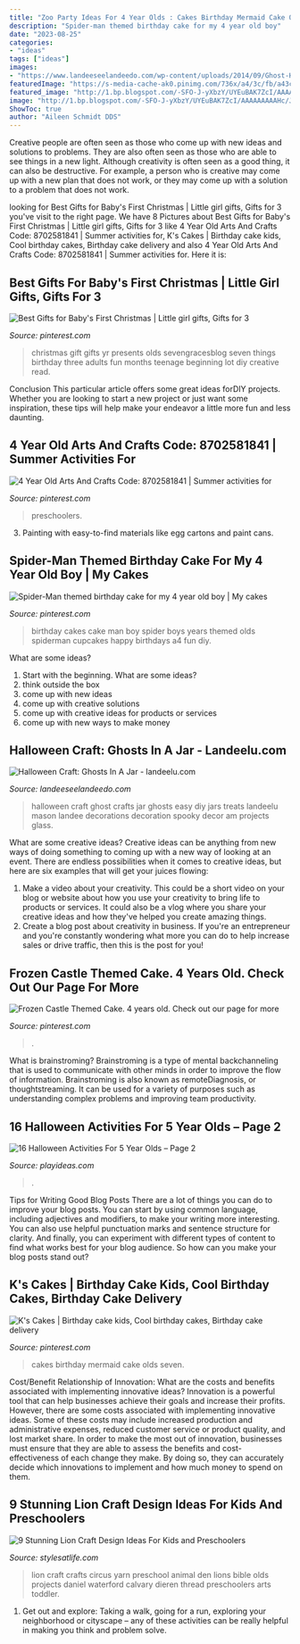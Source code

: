 ```yaml
---
title: "Zoo Party Ideas For 4 Year Olds : Cakes Birthday Mermaid Cake Olds Seven"
description: "Spider-man themed birthday cake for my 4 year old boy"
date: "2023-08-25"
categories:
- "ideas"
tags: ["ideas"]
images:
- "https://www.landeeseelandeedo.com/wp-content/uploads/2014/09/Ghost-Halloween-Craft.jpg"
featuredImage: "https://s-media-cache-ak0.pinimg.com/736x/a4/3c/fb/a43cfbb0c45f617d1f81c29bbcffcf14.jpg"
featured_image: "http://1.bp.blogspot.com/-SFO-J-yXbzY/UYEuBAK7ZcI/AAAAAAAAAHc/J4Msa6tUjgI/s1600/photo+(27).JPG"
image: "http://1.bp.blogspot.com/-SFO-J-yXbzY/UYEuBAK7ZcI/AAAAAAAAAHc/J4Msa6tUjgI/s1600/photo+(27).JPG"
ShowToc: true
author: "Aileen Schmidt DDS"
---
```



Creative people are often seen as those who come up with new ideas and solutions to problems. They are also often seen as those who are able to see things in a new light. Although creativity is often seen as a good thing, it can also be destructive. For example, a person who is creative may come up with a new plan that does not work, or they may come up with a solution to a problem that does not work.

	

		
looking for Best Gifts for Baby&#039;s First Christmas | Little girl gifts, Gifts for 3 you've visit to the right page. We have 8 Pictures about Best Gifts for Baby&#039;s First Christmas | Little girl gifts, Gifts for 3 like 4 Year Old Arts And Crafts Code: 8702581841 | Summer activities for, K&#039;s Cakes | Birthday cake kids, Cool birthday cakes, Birthday cake delivery and also 4 Year Old Arts And Crafts Code: 8702581841 | Summer activities for. Here it is:
		
    
## Best Gifts For Baby&#039;s First Christmas | Little Girl Gifts, Gifts For 3

<img loading=lazy src="https://i.pinimg.com/736x/06/75/46/067546d2aae5c24be62e0d0012ac42e2--creative-gifts-fun-gifts.jpg" onerror="this.onerror=null;this.src='https://tse3.mm.bing.net/th?id=OIP.7JXNLys0poMCC6e3e4niXwHaLH&amp;pid=15.1';" alt="Best Gifts for Baby&#039;s First Christmas | Little girl gifts, Gifts for 3">

_Source: pinterest.com_

>christmas gift gifts yr presents olds sevengracesblog seven things birthday three adults fun months teenage beginning lot diy creative read. 

	

Conclusion
This particular article offers some great ideas forDIY projects. Whether you are looking to start a new project or just want some inspiration, these tips will help make your endeavor a little more fun and less daunting.

    
## 4 Year Old Arts And Crafts Code: 8702581841 | Summer Activities For

<img loading=lazy src="https://i.pinimg.com/736x/62/b2/29/62b229f1f36b0eea83f5daec0a55cbb9.jpg" onerror="this.onerror=null;this.src='https://tse1.mm.bing.net/th?id=OIP.wyBoKwtgKl3KvImjgnX2cAHaLZ&amp;pid=15.1';" alt="4 Year Old Arts And Crafts Code: 8702581841 | Summer activities for">

_Source: pinterest.com_

>preschoolers. 

	

3. Painting with easy-to-find materials like egg cartons and paint cans.

    
## Spider-Man Themed Birthday Cake For My 4 Year Old Boy | My Cakes

<img loading=lazy src="https://s-media-cache-ak0.pinimg.com/736x/a4/3c/fb/a43cfbb0c45f617d1f81c29bbcffcf14.jpg" onerror="this.onerror=null;this.src='https://tse2.mm.bing.net/th?id=OIP.8KyuiR1vHemNCW4AMUzODAHaJ3&amp;pid=15.1';" alt="Spider-Man themed birthday cake for my 4 year old boy | My cakes">

_Source: pinterest.com_

>birthday cakes cake man boy spider boys years themed olds spiderman cupcakes happy birthdays a4 fun diy. 

	

What are some ideas?
1. Start with the beginning. What are some ideas? 
2. think outside the box 
3. come up with new ideas 
4. come up with creative solutions 
5. come up with creative ideas for products or services 
6. come up with new ways to make money 

    
## Halloween Craft: Ghosts In A Jar - Landeelu.com

<img loading=lazy src="https://www.landeeseelandeedo.com/wp-content/uploads/2014/09/Ghost-Halloween-Craft.jpg" onerror="this.onerror=null;this.src='https://tse2.mm.bing.net/th?id=OIP.EhNPAe7TiNTcKTQsRiuMRgHaJQ&amp;pid=15.1';" alt="Halloween Craft: Ghosts In A Jar - landeelu.com">

_Source: landeeseelandeedo.com_

>halloween craft ghost crafts jar ghosts easy diy jars treats landeelu mason landee decorations decoration spooky decor am projects glass. 

	

What are some creative ideas?
Creative ideas can be anything from new ways of doing something to coming up with a new way of looking at an event. There are endless possibilities when it comes to creative ideas, but here are six examples that will get your juices flowing: 
1. Make a video about your creativity. This could be a short video on your blog or website about how you use your creativity to bring life to products or services. It could also be a vlog where you share your creative ideas and how they've helped you create amazing things. 
2. Create a blog post about creativity in business. If you're an entrepreneur and you're constantly wondering what more you can do to help increase sales or drive traffic, then this is the post for you!

    
## Frozen Castle Themed Cake. 4 Years Old. Check Out Our Page For More

<img loading=lazy src="https://i.pinimg.com/originals/d4/58/93/d458933fc59a193fc4db4c116bd4dc0d.jpg" onerror="this.onerror=null;this.src='https://tse4.mm.bing.net/th?id=OIP.6J0zHs8u3hxhw-6CU2wVYAHaNK&amp;pid=15.1';" alt="Frozen Castle Themed Cake. 4 years old. Check out our page for more">

_Source: pinterest.com_

>. 

	

What is brainstroming?
Brainstroming is a type of mental backchanneling that is used to communicate with other minds in order to improve the flow of information. Brainstroming is also known as remoteDiagnosis, or thoughtstreaming. It can be used for a variety of purposes such as understanding complex problems and improving team productivity.

    
## 16 Halloween Activities For 5 Year Olds – Page 2

<img loading=lazy src="http://www.playideas.com/wp-content/uploads/2014/10/halloween-5-year-olds-pin.jpg" onerror="this.onerror=null;this.src='https://tse4.mm.bing.net/th?id=OIP.914oBDm2njMEcQehDqs9qAHaKl&amp;pid=15.1';" alt="16 Halloween Activities For 5 Year Olds – Page 2">

_Source: playideas.com_

>. 

	

Tips for Writing Good Blog Posts
There are a lot of things you can do to improve your blog posts. You can start by using common language, including adjectives and modifiers, to make your writing more interesting. You can also use helpful punctuation marks and sentence structure for clarity. And finally, you can experiment with different types of content to find what works best for your blog audience. So how can you make your blog posts stand out?

    
## K&#039;s Cakes | Birthday Cake Kids, Cool Birthday Cakes, Birthday Cake Delivery

<img loading=lazy src="https://i.pinimg.com/736x/3e/62/e8/3e62e8598c789e71d8b946a97fe7a574---year-olds-birthday-cakes.jpg" onerror="this.onerror=null;this.src='https://tse4.mm.bing.net/th?id=OIP.7Asg6n2muJpaFOgTsFJ0NAHaKl&amp;pid=15.1';" alt="K&#039;s Cakes | Birthday cake kids, Cool birthday cakes, Birthday cake delivery">

_Source: pinterest.com_

>cakes birthday mermaid cake olds seven. 

	

Cost/Benefit Relationship of Innovation: What are the costs and benefits associated with implementing innovative ideas?
Innovation is a powerful tool that can help businesses achieve their goals and increase their profits. However, there are some costs associated with implementing innovative ideas. Some of these costs may include increased production and administrative expenses, reduced customer service or product quality, and lost market share. In order to make the most out of innovation, businesses must ensure that they are able to assess the benefits and cost-effectiveness of each change they make. By doing so, they can accurately decide which innovations to implement and how much money to spend on them.

    
## 9 Stunning Lion Craft Design Ideas For Kids And Preschoolers

<img loading=lazy src="http://1.bp.blogspot.com/-SFO-J-yXbzY/UYEuBAK7ZcI/AAAAAAAAAHc/J4Msa6tUjgI/s1600/photo+(27).JPG" onerror="this.onerror=null;this.src='https://tse4.mm.bing.net/th?id=OIP.i3lEpFQEu3NYdoTqURyMgQHaJ6&amp;pid=15.1';" alt="9 Stunning Lion Craft Design Ideas For Kids and Preschoolers">

_Source: stylesatlife.com_

>lion craft crafts circus yarn preschool animal den lions bible olds projects daniel waterford calvary dieren thread preschoolers arts toddler. 

	

1. Get out and explore: Taking a walk, going for a run, exploring your neighborhood or cityscape – any of these activities can be really helpful in making you think and problem solve. 

